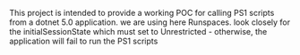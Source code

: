 ﻿This project is intended to provide a working POC for calling PS1 scripts from a dotnet 5.0 application.
we are using here Runspaces.
look closely for the initialSessionState which must set to Unrestricted - otherwise, the application will fail to run the PS1 scripts